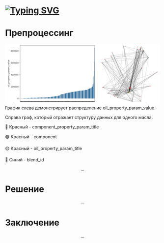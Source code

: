 # <a href="https://git.io/typing-svg"><img src="https://readme-typing-svg.demolab.com?font=Montserrat&weight=800&size=50&pause=1000&color=2A2A2A&repeat=true&random=true&width=1100&height=100&lines=NEUROTECH-SPBPU-MISIS+%D0%9D%D0%95%D0%A4%D0%A2%D0%95%D0%9A%D0%9E%D0%94" alt="Typing SVG" /></a>
<h1>Препроцессинг</h1>
<img src="assets/graf.png">
График слева демонстрирует распределение oil_property_param_value.
<p>Справа граф, который отражает структуру данных для одного масла.
  <p>🔴 Красный - component_property_param_title</p>
  <p>🟢 Красный - component</p>
  <p>🟡 Красный - oil_property_param_title</p>
  <p>🔵 Синий - blend_id</p>
</p>
<p align="center">
  ...
</p>
<h1>Решение</h1>
<p align="center">
  ...
</p>
<h1>Заключение</h1>
<p align="center">
  ...
</p>
